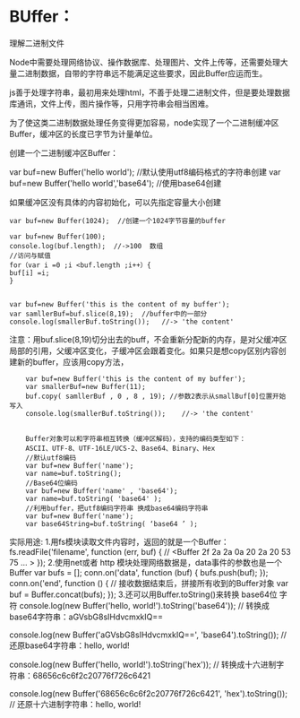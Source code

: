 

# BUffer：

理解二进制文件

Node中需要处理网络协议、操作数据库、处理图片、文件上传等，还需要处理大量二进制数据，自带的字符串远不能满足这些要求，因此Buffer应运而生。

js善于处理字符串，最初用来处理html，不善于处理二进制文件，但是要处理数据库通讯，文件上传，图片操作等，只用字符串会相当困难。

为了使这类二进制数据处理任务变得更加容易，node实现了一个二进制缓冲区Buffer，缓冲区的长度已字节为计量单位。

创建一个二进制缓冲区Buffer：

var buf=new Buffer('hello world');			//默认使用utf8编码格式的字符串创建
var buf=new Buffer('hello world','base64');		//使用base64创建

如果缓冲区没有具体的内容初始化，可以先指定容量大小创建

```
var buf=new Buffer(1024);  //创建一个1024字节容量的buffer

var buf=new Buffer(100);
console.log(buf.length);  //->100  数组
//访问与赋值
for（var i =0 ;i <buf.length ;i++）{
buf[i] =i;
}


var buf=new Buffer('this is the content of my buffer');
var samllerBuf=buf.slice(8,19);  //buffer中的一部分
console.log(smallerBuf.toString());   //-> 'the content'
```

注意：用buf.slice(8,19)切分出去的buff，不会重新分配新的内存，是对父缓冲区局部的引用，父缓冲区变化，子缓冲区会跟着变化。如果只是想copy区别内容创建新的buffer，应该用copy方法，

```
	var buf=new Buffer('this is the content of my buffer');
	var smallerBuf=new Buffer(11);
	buf.copy( samllerBuf , 0 , 8 , 19);	//参数2表示从smallBuf[0]位置开始写入
	console.log(smallerBuf.toString());    //-> 'the content'

	 
	Buffer对象可以和字符串相互转换（缓冲区解码），支持的编码类型如下：
	ASCII、UTF-8、UTF-16LE/UCS-2、Base64、Binary、Hex
	//默认utf8编码
	var buf=new Buffer('name');
	var name=buf.toString();
	//Base64位编码
	var buf=new Buffer('name' , 'base64');
	var name=buf.toString( 'base64' );
	//利用buffer，把utf8编码字符串 换成base64编码字符串
	var buf=new Buffer('name');
	var base64String=buf.toString( ‘base64 ’ );
```

实际用途:
1.用fs模块读取文件内容时，返回的就是一个Buffer：
fs.readFile('filename', function (err, buf) {
  // <Buffer 2f 2a 2a 0a 20 2a 20 53 75 ... >
});
2.使用net或者 http 模块处理网络数据是，data事件的参数也是一个Buffer
var bufs = [];
conn.on('data', function (buf) {
  bufs.push(buf);
});
conn.on('end', function () {
  // 接收数据结束后，拼接所有收到的Buffer对象
  var buf = Buffer.concat(bufs);
});
3.还可以用Buffer.toString()来转换 base64位 字符
console.log(new Buffer('hello, world!').toString('base64'));
// 转换成base64字符串：aGVsbG8sIHdvcmxkIQ==

console.log(new Buffer('aGVsbG8sIHdvcmxkIQ==', 'base64').toString());
// 还原base64字符串：hello, world!

console.log(new Buffer('hello, world!').toString('hex'));
// 转换成十六进制字符串：68656c6c6f2c20776f726c6421

console.log(new Buffer('68656c6c6f2c20776f726c6421', 'hex').toString());
// 还原十六进制字符串：hello, world!
